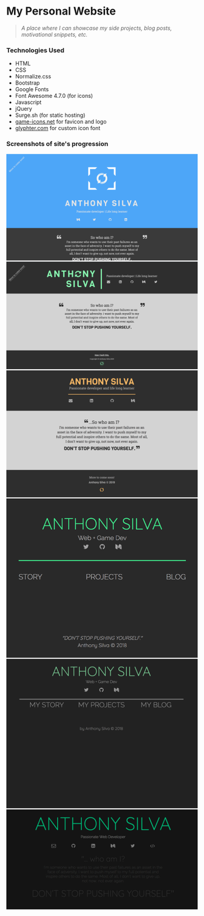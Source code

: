 # My Personal Website
> *A place where I can showcase my side projects, blog posts, motivational snippets, etc.*

### Technologies Used
- HTML
- CSS
- Normalize.css
- Bootstrap
- Google Fonts
- Font Awesome 4.7.0 (for icons)
- Javascript
- jQuery
- Surge.sh (for static hosting)
- [game-icons.net](https://game-icons.net/) for favicon and logo
- [glyphter.com](https://glyphter.com/) for custom icon font

### Screenshots of site's progression
[![project image](img/scNewSiteV7.png "screenshot")](http://anthonyjsilva.com)
![project image](img/scNewSiteV6.png "screenshot")
![project image](img/scNewSiteV5.png "screenshot")
![project image](img/scNewSiteV4.png "screenshot")
![project image](img/scNewSiteV3.png "screenshot")
![project image](img/scNewSiteV2.png "screenshot")
